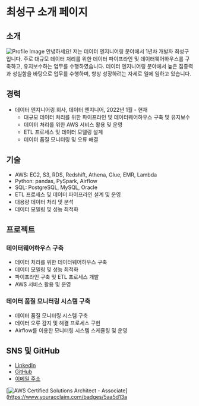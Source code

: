 # 최성구 소개 페이지

## 소개
![Profile Image](https://www.muraldecal.com/products/detalle/muestras/fotomurales/fomi030.jpg)
안녕하세요! 저는 데이터 엔지니어링 분야에서 1년차 개발자 최성구입니다. 주로 대규모 데이터 처리를 위한 데이터 파이프라인 및 데이터웨어하우스를 구축하고, 유지보수하는 업무를 수행하였습니다. 데이터 엔지니어링 분야에서 높은 집중력과 성실함을 바탕으로 업무를 수행하며, 항상 성장하려는 자세로 일에 임하고 있습니다.

## 경력

- 데이터 엔지니어링 회사, 데이터 엔지니어, 2022년 1월 - 현재
  - 대규모 데이터 처리를 위한 파이프라인 및 데이터웨어하우스 구축 및 유지보수
  - 데이터 처리를 위한 AWS 서비스 활용 및 운영
  - ETL 프로세스 및 데이터 모델링 설계
  - 데이터 품질 모니터링 및 오류 해결

## 기술

- AWS: EC2, S3, RDS, Redshift, Athena, Glue, EMR, Lambda
- Python: pandas, PySpark, Airflow
- SQL: PostgreSQL, MySQL, Oracle
- ETL 프로세스 및 데이터 파이프라인 설계 및 운영
- 대용량 데이터 처리 및 분석
- 데이터 모델링 및 성능 최적화

## 프로젝트

### 데이터웨어하우스 구축

- 데이터 처리를 위한 데이터웨어하우스 구축
- 데이터 모델링 및 성능 최적화
- 파이프라인 구축 및 ETL 프로세스 개발
- AWS 서비스 활용 및 운영

### 데이터 품질 모니터링 시스템 구축

- 데이터 품질 모니터링 시스템 구축
- 데이터 오류 감지 및 해결 프로세스 구현
- Airflow를 이용한 모니터링 시스템 스케쥴링 및 운영

## SNS 및 GitHub

- [LinkedIn](https://www.linkedin.com/in/yourname/)
- [GitHub](https://github.com/yourname/)
- [이메일 주소](mailto:youremail@yourdomain.com)

[![AWS Certified Solutions Architect - Associate](https://images.youracclaim.com/size/110x110/images/12f2e8c1-685a-4723-a3f9-e9f8ce2b414a/AWS-Associate.png)](https://www.youracclaim.com/badges/5aa5d13a